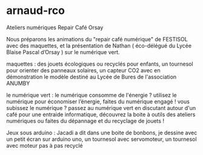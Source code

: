 # arnaud-rco
Ateliers numériques Repair Café Orsay

Nous préparons les animations du  "repair café numérique" de FESTISOL avec des maquettes, et la présentation de Nathan ( éco-délégué du Lycée Blaise Pascal d’Orsay ) sur le numérique vert. 

maquettes : des jouets écologiques ou recyclés pour enfants, un tournesol pour orienter des panneaux solaires, un capteur CO2 avec en démonstration le modèle destiné au Lycée de Bures de l'association ANUMBY

le numérique vert : le numérique consomme de l'énergie ? utilisez le numérique pour économiser l’énergie, faites du numérique engagé ! vous subissez le numérique ? passez au numérique vert en discutant autour d'un café pour une entraide informatique, découvrez la boite à outils des ateliers numériques ou faites du dépannage et du recyclage de jouets !

Jeux sous arduino : Jacadi a dit dans une boite de bonbons, je dessine avec un petit écran  sur arduino uno, un tournesol avec servomoteur, un tournesol avec moteur pas à pas recyclé
